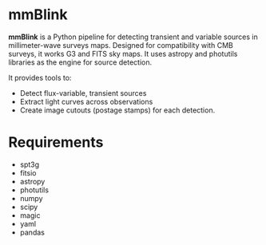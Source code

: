 # mmBlink
**mmBlink** is a Python pipeline for detecting transient and variable sources in millimeter-wave surveys maps. Designed for compatibility with CMB surveys, it works G3 and FITS sky maps. It uses astropy and photutils libraries as the engine for source detection.

It provides tools to:

- Detect flux-variable, transient sources
- Extract light curves across observations
- Create image cutouts (postage stamps) for each detection.


# Requirements
- spt3g
- fitsio
- astropy
- photutils
- numpy
- scipy
- magic
- yaml
- pandas
